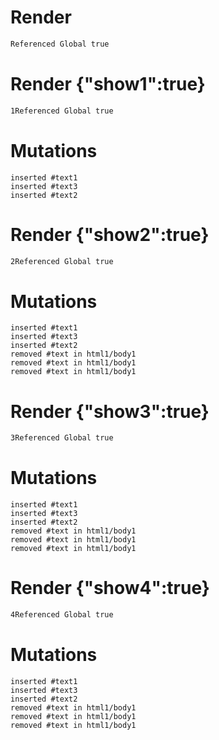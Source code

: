 # Render
```html
Referenced Global true
```

# Render {"show1":true}
```html
1Referenced Global true
```

# Mutations
```
inserted #text1
inserted #text3
inserted #text2
```

# Render {"show2":true}
```html
2Referenced Global true
```

# Mutations
```
inserted #text1
inserted #text3
inserted #text2
removed #text in html1/body1
removed #text in html1/body1
removed #text in html1/body1
```

# Render {"show3":true}
```html
3Referenced Global true
```

# Mutations
```
inserted #text1
inserted #text3
inserted #text2
removed #text in html1/body1
removed #text in html1/body1
removed #text in html1/body1
```

# Render {"show4":true}
```html
4Referenced Global true
```

# Mutations
```
inserted #text1
inserted #text3
inserted #text2
removed #text in html1/body1
removed #text in html1/body1
removed #text in html1/body1
```